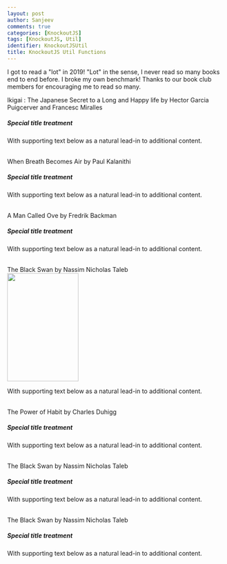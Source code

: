 ```yaml
---
layout: post
author: Sanjeev
comments: true
categories: [KnockoutJS]
tags: [KnockoutJS, Util]
identifier: KnockoutJSUtil
title: KnockoutJS Util Functions
---
```

I got to read a "lot" in 2019! "Lot" in the sense, I never read so many books end to end before. I broke my own benchmark! Thanks to our book club members for encouraging me to read so many.

<div class="card">
    <div class="card-header bg-dark text-white">Ikigai : The Japanese Secret to a Long and Happy life by Hector Garcia Puigcerver and Francesc Miralles</div>
  <div class="card-body">
    <h5 class="card-title">Special title treatment</h5>
    <p class="card-text">With supporting text below as a natural lead-in to additional content.</p>
  </div>
</div>
<br/>
<div class="card">
  <div class="card-header bg-dark text-white">
    When Breath Becomes Air by Paul Kalanithi
  </div>
  <div class="card-body">
    <h5 class="card-title">Special title treatment</h5>
    <p class="card-text">With supporting text below as a natural lead-in to additional content.</p>
  </div>
</div>
<br/>
<div class="card">
  <div class="card-header bg-dark text-white">
    A Man Called Ove by Fredrik Backman
  </div>
  <div class="card-body">
    <h5 class="card-title">Special title treatment</h5>
    <p class="card-text">With supporting text below as a natural lead-in to additional content.</p>
  </div>
</div>
<br/>
<div class="card">
  <div class="card-header bg-dark text-white">
    The Black Swan by Nassim Nicholas Taleb
  </div>
  <div class="card-body">
    <img src="https://images.randomhouse.com/cover/700jpg/9780812981605" class="img-thumbnail rounded float-left" width="165" height="250">
    <p class="card-text">With supporting text below as a natural lead-in to additional content.</p>
  </div>
</div>
<br/>
<div class="card">
  <div class="card-header bg-dark text-white">
    The Power of Habit by Charles Duhigg
  </div>
  <div class="card-body">
    <h5 class="card-title">Special title treatment</h5>
    <p class="card-text">With supporting text below as a natural lead-in to additional content.</p>
  </div>
</div>
<br/>
<div class="card">
  <div class="card-header bg-dark text-white">
    The Black Swan by Nassim Nicholas Taleb
  </div>
  <div class="card-body">
    <h5 class="card-title">Special title treatment</h5>
    <p class="card-text">With supporting text below as a natural lead-in to additional content.</p>
  </div>
</div>
<br/>
<div class="card">
  <div class="card-header bg-dark text-white">
    The Black Swan by Nassim Nicholas Taleb
  </div>
  <div class="card-body">
    <h5 class="card-title">Special title treatment</h5>
    <p class="card-text">With supporting text below as a natural lead-in to additional content.</p>
  </div>
</div>